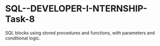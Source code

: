 # SQL--DEVELOPER-I-NTERNSHIP-Task-8
SQL blocks using stored procedures and functions, with parameters and conditional logic.
